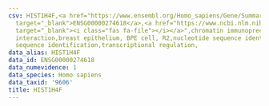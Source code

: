 ```yaml
---
csv: HIST1H4F,<a href="https://www.ensembl.org/Homo_sapiens/Gene/Summary?db=core;g=ENSG00000274618"
  target="_blank">ENSG00000274618</a>,<a href="https://www.ncbi.nlm.nih.gov/pubmed/22863008"
  target="_blank"><i class="fas fa-file"></i></a>",chromatin immunoprecipitation assay,direct
  interaction,breast epithelium, BPE cell, R2,nucleotide sequence identification,nucleotide
  sequence identification,transcriptional regulation,
data_alias: HIST1H4F
data_id: ENSG00000274618
data_numevidence: 1
data_species: Homo sapiens
data_taxid: '9606'
title: HIST1H4F
---
```

